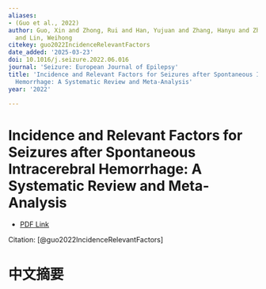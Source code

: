 ```yaml
---
aliases:
- (Guo et al., 2022)
author: Guo, Xin and Zhong, Rui and Han, Yujuan and Zhang, Hanyu and Zhang, Xingyu
  and Lin, Weihong
citekey: guo2022IncidenceRelevantFactors
date_added: '2025-03-23'
doi: 10.1016/j.seizure.2022.06.016
journal: 'Seizure: European Journal of Epilepsy'
title: 'Incidence and Relevant Factors for Seizures after Spontaneous Intracerebral
  Hemorrhage: A Systematic Review and Meta-Analysis'
year: '2022'

---
```

# Incidence and Relevant Factors for Seizures after Spontaneous Intracerebral Hemorrhage: A Systematic Review and Meta-Analysis
- [PDF Link](zotero://open-pdf/library/items/8P5VN9F3)

Citation: [@guo2022IncidenceRelevantFactors]

# 中文摘要
